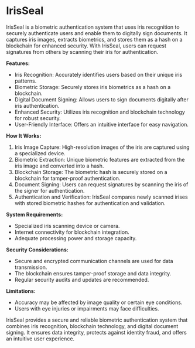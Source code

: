 # IrisSeal

IrisSeal is a biometric authentication system that uses iris recognition to securely authenticate users and enable them to digitally sign documents. It captures iris images, extracts biometrics, and stores them as a hash on a blockchain for enhanced security. With IrisSeal, users can request signatures from others by scanning their iris for authentication.

**Features:**
- Iris Recognition: Accurately identifies users based on their unique iris patterns.
- Biometric Storage: Securely stores iris biometrics as a hash on a blockchain.
- Digital Document Signing: Allows users to sign documents digitally after iris authentication.
- Enhanced Security: Utilizes iris recognition and blockchain technology for robust security.
- User-Friendly Interface: Offers an intuitive interface for easy navigation.

**How It Works:**
1. Iris Image Capture: High-resolution images of the iris are captured using a specialized device.
2. Biometric Extraction: Unique biometric features are extracted from the iris image and converted into a hash.
3. Blockchain Storage: The biometric hash is securely stored on a blockchain for tamper-proof authentication.
4. Document Signing: Users can request signatures by scanning the iris of the signer for authentication.
5. Authentication and Verification: IrisSeal compares newly scanned irises with stored biometric hashes for authentication and validation.

**System Requirements:**
- Specialized iris scanning device or camera.
- Internet connectivity for blockchain integration.
- Adequate processing power and storage capacity.

**Security Considerations:**
- Secure and encrypted communication channels are used for data transmission.
- The blockchain ensures tamper-proof storage and data integrity.
- Regular security audits and updates are recommended.

**Limitations:**
- Accuracy may be affected by image quality or certain eye conditions.
- Users with eye injuries or impairments may face difficulties.

IrisSeal provides a secure and reliable biometric authentication system that combines iris recognition, blockchain technology, and digital document signing. It ensures data integrity, protects against identity fraud, and offers an intuitive user experience.
